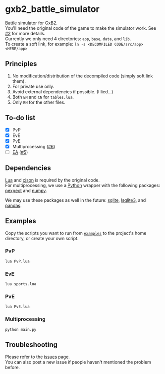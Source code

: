 # gxb2_battle_simulator
Battle simulator for GxB2.  
You'll need the original code of the game to make the simulator work. See [#2](https://github.com/afknst/gxb2_battle_simulator/issues/2) for more details.  
Currently we only need 4 directories: `app`, `base`, `data`, and `lib`.  
To create a soft link, for example: `ln -s <DECOMPILED CODE/src/app> <HERE/app>`

## Principles
 1. No modification/distribution of the decompiled code (simply soft link them).
 1. For private use only.
 1. ~~Avoid external dependencies if possible.~~ (I lied...)
 1. Both `EN` and `CN` for `tables.lua`.
 1. Only `EN` for the other files.

## To-do list
- [x] PvP
- [x] EvE
- [x] PvE
- [x] Multiprocessing ([#6](https://github.com/afknst/gxb2_battle_simulator/issues/6))
- [ ] [EA](https://en.wikipedia.org/wiki/Evolutionary_algorithm) ([#5](https://github.com/afknst/gxb2_battle_simulator/issues/5))

## Dependencies
[Lua](https://www.lua.org) and [cjson](https://www.kyne.com.au/~mark/software/lua-cjson.php) is required by the original code.   
For multiprocessing, we use a [Python](https://www.python.org) wrapper with the following packages: [pexpect](https://github.com/pexpect/pexpect) and [numpy](https://numpy.org).

We may use these packages as well in the future: [sqlite](https://www.sqlite.org/index.html), [lsqlite3](http://lua.sqlite.org/index.cgi/ticket), and [pandas](https://pandas.pydata.org).  

## Examples
Copy the scripts you want to run from [`examples`](https://github.com/afknst/gxb2_battle_simulator/blob/main/examples) to the project's home directory, or create your own script.

### PvP
`lua PvP.lua`

### EvE
`lua sports.lua`

### PvE
`lua PvE.lua`

### Multiprocessing
`python main.py`

## Troubleshooting
Please refer to the [issues](https://github.com/afknst/gxb2_battle_simulator/issues) page.  
You can also post a new issue if people haven't mentioned the problem before.
